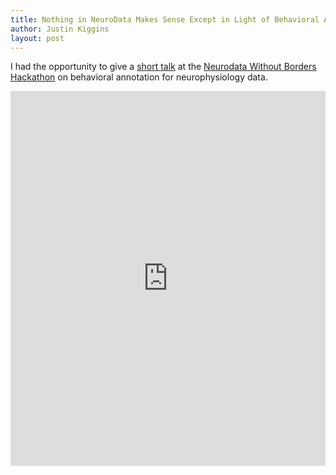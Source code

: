 ```yaml
---
title: Nothing in NeuroData Makes Sense Except in Light of Behavioral Annotations
author: Justin Kiggins
layout: post
---
```


I had the opportunity to give a [short talk](http://neuromusic.github.io/talks/NWB-2014#/) at the [Neurodata Without Borders Hackathon](https://crcns.org/NWB/hackathon-1) on behavioral annotation for neurophysiology data.

<iframe width="100%" frameborder="0" height="600" src="http://neuromusic.github.io/talks/NWB-2014#/"></iframe>
